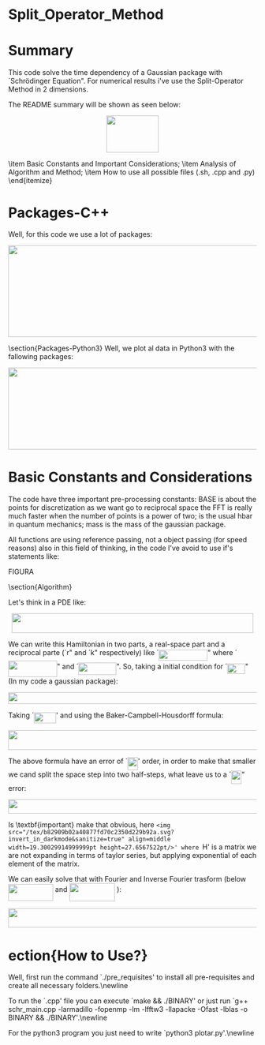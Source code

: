# Split_Operator_Method

# Summary

This code solve the time dependency of a Gaussian package with ´Schrödinger  Equation". For numerical results i've use the Split-Operator Method in 2 dimensions.

The README summary will be shown as seen below:

<p align="center"><img src="/tex/bce7bc46b837d3594695e10ff10d8626.svg?invert_in_darkmode&sanitize=true" align=middle width=105.34267425pt height=75.25115564999999pt/></p>
    \item Basic Constants and Important Considerations;
    \item Analysis of Algorithm and Method;
    \item How to use all possible files (.sh, .cpp and .py)
\end{itemize}

# Packages-C++
Well, for this code we use a lot of packages:
<p align="center"><img src="/tex/e4a7e5401d3b9237f16d98c68ee1cd87.svg?invert_in_darkmode&sanitize=true" align=middle width=676.89547695pt height=185.57078264999998pt/></p>

\section{Packages-Python3}
Well, we plot al data in Python3 with the fallowing packages:

<p align="center"><img src="/tex/c098d82c0f56272c012430f5460c0354.svg?invert_in_darkmode&sanitize=true" align=middle width=675.616821pt height=165.84475544999998pt/></p>

# Basic Constants and Considerations 
The code have three important pre-processing constants: BASE is about the points for discretization as we want go to reciprocal space the FFT is really much faster when the number of points is a power of two; is the usual hbar in quantum mechanics; mass is the mass of the gaussian package.

All functions are using reference passing, not a object passing (for speed reasons) also in this field of thinking, in the code I've avoid to use if's statements like:

FIGURA

\section{Algorithm}

Let's think in a PDE like:

<p align="center"><img src="/tex/87a5a7ba313bd16eac2ab6afd6174237.svg?invert_in_darkmode&sanitize=true" align=middle width=490.9215762pt height=40.11819404999999pt/></p>

We can write this Hamiltonian in two parts, a real-space part and a reciprocal parte (´r" and ´k" respectively) like ´<img src="/tex/0a2aa24f45ff52f5fef3e9a7d9bc1b20.svg?invert_in_darkmode&sanitize=true" align=middle width=98.88298694999997pt height=22.465723500000017pt/>" where ´<img src="/tex/83a21f7a8c4d5ab4a44f6653c07462b5.svg?invert_in_darkmode&sanitize=true" align=middle width=98.86921274999999pt height=33.45973289999998pt/>" and ´<img src="/tex/1a4b9cc06116da2789e3d8044d57acde.svg?invert_in_darkmode&sanitize=true" align=middle width=76.6741866pt height=24.65753399999998pt/>". So, taking a initial condition for ´<img src="/tex/1c899e1c767eb4eac89facb5d1f2cb0d.svg?invert_in_darkmode&sanitize=true" align=middle width=36.07293689999999pt height=21.18721440000001pt/>" (In my code a gaussian package):

<p align="center"><img src="/tex/584b83fbd098870e9536942b39dfe321.svg?invert_in_darkmode&sanitize=true" align=middle width=524.38206975pt height=23.6529876pt/></p>

Taking ´<img src="/tex/ef16ee29cc72048df1bd5d3e88675505.svg?invert_in_darkmode&sanitize=true" align=middle width=44.62890134999999pt height=22.831056599999986pt/>' and using the Baker-Campbell-Housdorff formula:
<p align="center"><img src="/tex/4209ba3c7584d62744d15ddc5370f3b6.svg?invert_in_darkmode&sanitize=true" align=middle width=533.84799435pt height=39.452455349999994pt/></p>

The above formula have an error of `<img src="/tex/d768ed002d227252dd0a0adc27b91109.svg?invert_in_darkmode&sanitize=true" align=middle width=21.04460819999999pt height=26.76175259999998pt/>' order, in order to make that smaller we cand split the space step into two half-steps, what leave us to a ´<img src="/tex/d0e485049ae83c290f34b353d3ec90d7.svg?invert_in_darkmode&sanitize=true" align=middle width=21.04460819999999pt height=26.76175259999998pt/>" error:

<p align="center"><img src="/tex/a1ef69b6a25fc82a0e0e2f12e4c5b434.svg?invert_in_darkmode&sanitize=true" align=middle width=547.3717128pt height=29.77187565pt/></p>

Is \textbf{important} make that obvious, here `<img src="/tex/b82909b02a40877fd70c2350d229b92a.svg?invert_in_darkmode&sanitize=true" align=middle width=19.30029914999999pt height=27.6567522pt/>' where `H' is a matrix we are not expanding in terms of taylor series, but applying exponential of each element of the matrix.

We can easily solve that with Fourier and Inverse Fourier trasform (below <img src="/tex/5815709515a245ef0734c68053c5128b.svg?invert_in_darkmode&sanitize=true" align=middle width=91.17132089999998pt height=34.063933200000015pt/> and <img src="/tex/ac2cd6f31708991900e2154f7b667b66.svg?invert_in_darkmode&sanitize=true" align=middle width=92.54120204999998pt height=36.52973610000002pt/> ):
<p align="center"><img src="/tex/04ca66e1234a7b36fcbfbd723d837c3d.svg?invert_in_darkmode&sanitize=true" align=middle width=555.07112265pt height=39.452455349999994pt/></p>

# ection{How to Use?}
Well, first run the command `./pre\_requisites' to install all pre-requisites and create all necessary folders.\newline

To run the ´.cpp' file you can execute ´make && ./BINARY'  or just run `g++ schr\_main.cpp -larmadillo -fopenmp -lm -lfftw3 -llapacke -Ofast -lblas -o BINARY && ./BINARY'.\newline

For the python3 program you just need to write `python3 plotar.py'.\newline

